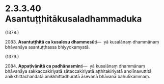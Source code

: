 

# 2.3.3.40 Asantuṭṭhitākusaladhammaduka





(1378.)

2083\. **Asantuṭṭhitā ca kusalesu dhammesū**ti—  yā kusalānaṃ dhammānaṃ bhāvanāya asantuṭṭhassa bhiyyokamyatā.

(1379.)

2084\. **Appaṭivānitā ca padhānasmin**ti—  yā kusalānaṃ dhammānaṃ bhāvanāya sakkaccakiriyatā sātaccakiriyatā aṭṭhitakiriyatā anolīnavuttitā anikkhittachandatā anikkhittadhuratā āsevanā bhāvanā bahulīkammaṃ.



